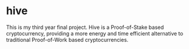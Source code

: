 # hive

This is my third year final project. Hive is a Proof-of-Stake based cryptocurrency, providing a more energy and time efficient alternative to traditional Proof-of-Work based cryptocurrencies.
